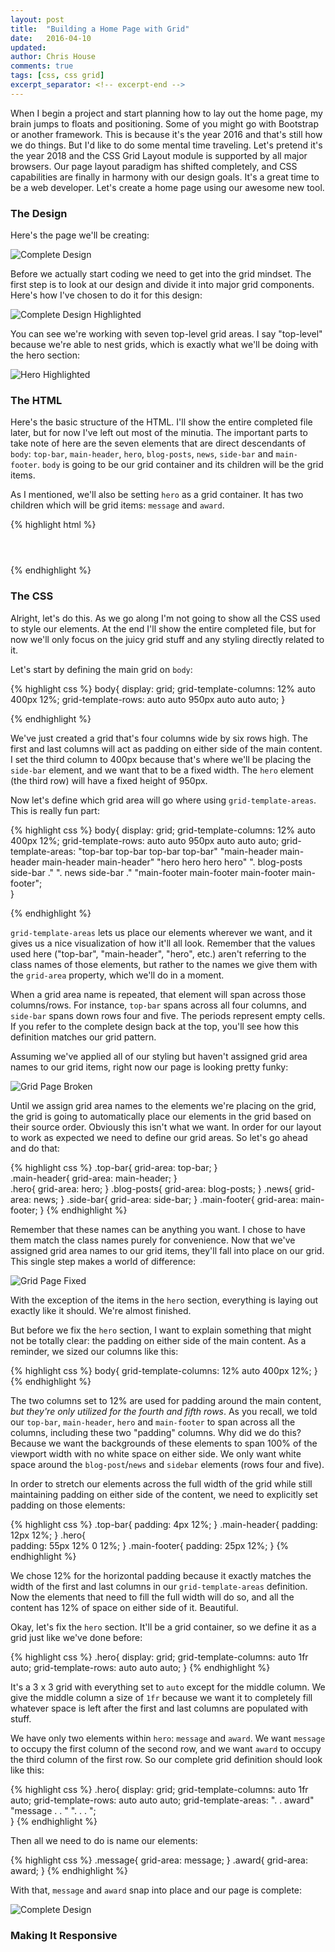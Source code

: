```yaml
---
layout: post
title:  "Building a Home Page with Grid"
date:   2016-04-10
updated: 
author: Chris House
comments: true
tags: [css, css grid]
excerpt_separator: <!-- excerpt-end -->
---
```


When I begin a project and start planning how to lay out the home page, my brain jumps to floats and positioning. Some of you might go with Bootstrap or another framework. This is because it's the year 2016 and that's still how we do things. But I'd like to do some mental time traveling. Let's pretend it's the year 2018 and the CSS Grid Layout module is supported by all major browsers. Our page layout paradigm has shifted completely, and CSS capabilities are finally in harmony with our design goals. It's a great time to be a web developer. Let's create a home page using our awesome new tool.<!-- excerpt-end -->

### The Design

Here's the page we'll be creating:

![Complete Design](/images/grid-page-complete.jpg)

Before we actually start coding we need to get into the grid mindset. The first step is to look at our design and divide it into major grid components. Here's how I've chosen to do it for this design:

![Complete Design Highlighted](/images/grid-page-highlight.jpg)

You can see we're working with seven top-level grid areas. I say "top-level" because we're able to nest grids, which is exactly what we'll be doing with the hero section:

![Hero Highlighted](/images/grid-page-hero-highlight.jpg)

### The HTML

Here's the basic structure of the HTML. I'll show the entire completed file later, but for now I've left out most of the minutia. The important parts to take note of here are the seven elements that are direct descendants of `body`: `top-bar`, `main-header`, `hero`, `blog-posts`, `news`, `side-bar` and `main-footer`. `body` is going to be our grid container and its children will be the grid items.

As I mentioned, we'll also be setting `hero` as a grid container. It has two children which will be grid items: `message` and `award`.

{% highlight html %}
<body>

  <header class="top-bar">
    <!-- social links and contact info -->
  </header>

  <header class="main-header">
    <!-- logo and main navigation -->
  </header>

  <section class="hero">
    <div class="message">
      <!-- circular element -->
    </div>
    <div class="award">    
      <!-- award image and quote -->			
    </div>
  </section>

  <section class="blog-posts">
    <!-- blog posts and excerpts -->
  </section>

  <section class="news">
    <!-- news headlines and excerpts -->
  </section>

  <aside class="side-bar">
    <!-- critter of the month info -->
  </aside>

  <footer class="main-footer">
    <!-- footer menu and copyright -->
  </footer>

</body>  
{% endhighlight %} 

### The CSS

Alright, let's do this. As we go along I'm not going to show all the CSS used to style our elements. At the end I'll show the entire completed file, but for now we'll only focus on the juicy grid stuff and any styling directly related to it.

Let's start by defining the main grid on `body`:

{% highlight css %}
body{
  display: grid;
  grid-template-columns: 12% auto 400px 12%;
  grid-template-rows: auto auto 950px auto auto auto;
}

{% endhighlight %}

We've just created a grid that's four columns wide by six rows high. The first and last columns will act as padding on either side of the main content. I set the third column to 400px because that's where we'll be placing the `side-bar` element, and we want that to be a fixed width. The `hero` element (the third row) will have a fixed height of 950px.

Now let's define which grid area will go where using `grid-template-areas`. This is really fun part:

{% highlight css %}
body{
  display: grid;
  grid-template-columns: 12% auto 400px 12%;
  grid-template-rows: auto auto 950px auto auto auto;
  grid-template-areas: "top-bar     top-bar     top-bar     top-bar"
                       "main-header main-header main-header main-header"
                       "hero        hero        hero        hero"
                       ".           blog-posts  side-bar    ."
                       ".           news        side-bar    ."
                       "main-footer main-footer main-footer main-footer";  
}

{% endhighlight %}

`grid-template-areas` lets us place our elements wherever we want, and it gives us a nice visualization of how it'll all look. Remember that the values used here ("top-bar", "main-header", "hero", etc.) aren't referring to the class names of those elements, but rather to the names we give them with the `grid-area` property, which we'll do in a moment.

When a grid area name is repeated, that element will span across those columns/rows. For instance, `top-bar` spans across all four columns, and `side-bar` spans down rows four and five. The periods represent empty cells. If you refer to the complete design back at the top, you'll see how this definition matches our grid pattern.

Assuming we've applied all of our styling but haven't assigned grid area names to our grid items, right now our page is looking pretty funky:

![Grid Page Broken](/images/grid-page-broken.jpg)

Until we assign grid area names to the elements we're placing on the grid, the grid is going to automatically place our elements in the grid based on their source order. Obviously this isn't what we want. In order for our layout to work as expected we need to define our grid areas. So let's go ahead and do that:

{% highlight css %}
.top-bar{
  grid-area: top-bar;
}	
.main-header{
  grid-area: main-header;
}	
.hero{
  grid-area: hero;
}
.blog-posts{
  grid-area: blog-posts;
}
.news{
  grid-area: news;
}
.side-bar{
  grid-area: side-bar;
}
.main-footer{
  grid-area: main-footer;
}
{% endhighlight %}	

Remember that these names can be anything you want. I chose to have them match the class names purely for convenience. Now that we've assigned grid area names to our grid items, they'll fall into place on our grid. This single step makes a world of difference:

![Grid Page Fixed](/images/grid-page-fixed.jpg)

With the exception of the items in the `hero` section, everything is laying out exactly like it should. We're almost finished. 

But before we fix the `hero` section, I want to explain something that might not be totally clear: the padding on either side of the main content. As a reminder, we sized our columns like this:

{% highlight css %}
body{
  grid-template-columns: 12% auto 400px 12%;
}
{% endhighlight %}

The two columns set to 12% are used for padding around the main content, *but they're only utilized for the fourth and fifth rows*. As you recall, we told our `top-bar`, `main-header`, `hero` and `main-footer` to span across all the columns, including these two "padding" columns. Why did we do this? Because we want the backgrounds of these elements to span 100% of the viewport width with no white space on either side. We only want white space around the `blog-post`/`news` and `sidebar` elements (rows four and five).

In order to stretch our elements across the full width of the grid while still maintaining padding on either side of the content, we need to explicitly set padding on those elements:

{% highlight css %}
.top-bar{
  padding: 4px 12%;	
}
.main-header{
  padding: 12px 12%;
}
.hero{	
  padding: 55px 12% 0 12%;
}
.main-footer{
  padding: 25px 12%;
}
{% endhighlight %}

We chose 12% for the horizontal padding because it exactly matches the width of the first and last columns in our `grid-template-areas` definition. Now the elements that need to fill the full width will do so, and all the content has 12% of space on either side of it. Beautiful.

Okay, let's fix the `hero` section. It'll be a grid container, so we define it as a grid just like we've done before:

{% highlight css %}
.hero{
  display: grid;
  grid-template-columns: auto 1fr auto;
  grid-template-rows: auto auto auto;
 }
{% endhighlight %}

It's a 3 x 3 grid with everything set to `auto` except for the middle column. We give the middle column a size of `1fr` because we want it to completely fill whatever space is left after the first and last columns are populated with stuff.

We have only two elements within `hero`: `message` and `award`. We want `message` to occupy the first column of the second row, and we want `award` to occupy the third column of the first row. So our complete grid definition should look like this:

{% highlight css %}
.hero{
  display: grid;
  grid-template-columns: auto 1fr auto;
  grid-template-rows: auto auto auto;
  grid-template-areas: ".       .  award"
                       "message .  .    "
                       ".       .  .    ";  
 }
{% endhighlight %}

Then all we need to do is name our elements:

{% highlight css %}
.message{
  grid-area: message;
}
.award{
  grid-area: award;
}
{% endhighlight %}

With that, `message` and `award` snap into place and our page is complete:

![Complete Design](/images/grid-page-complete.jpg)

### Making It Responsive
